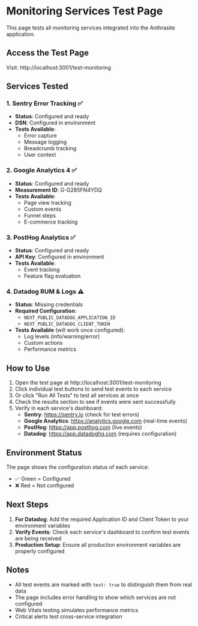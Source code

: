 # Monitoring Services Test Page

This page tests all monitoring services integrated into the Anthrasite application.

## Access the Test Page

Visit: http://localhost:3001/test-monitoring

## Services Tested

### 1. Sentry Error Tracking ✅

- **Status**: Configured and ready
- **DSN**: Configured in environment
- **Tests Available**:
  - Error capture
  - Message logging
  - Breadcrumb tracking
  - User context

### 2. Google Analytics 4 ✅

- **Status**: Configured and ready
- **Measurement ID**: G-G285FN4YDQ
- **Tests Available**:
  - Page view tracking
  - Custom events
  - Funnel steps
  - E-commerce tracking

### 3. PostHog Analytics ✅

- **Status**: Configured and ready
- **API Key**: Configured in environment
- **Tests Available**:
  - Event tracking
  - Feature flag evaluation

### 4. Datadog RUM & Logs ⚠️

- **Status**: Missing credentials
- **Required Configuration**:
  - `NEXT_PUBLIC_DATADOG_APPLICATION_ID`
  - `NEXT_PUBLIC_DATADOG_CLIENT_TOKEN`
- **Tests Available** (will work once configured):
  - Log levels (info/warning/error)
  - Custom actions
  - Performance metrics

## How to Use

1. Open the test page at http://localhost:3001/test-monitoring
2. Click individual test buttons to send test events to each service
3. Or click "Run All Tests" to test all services at once
4. Check the results section to see if events were sent successfully
5. Verify in each service's dashboard:
   - **Sentry**: https://sentry.io (check for test errors)
   - **Google Analytics**: https://analytics.google.com (real-time events)
   - **PostHog**: https://app.posthog.com (live events)
   - **Datadog**: https://app.datadoghq.com (requires configuration)

## Environment Status

The page shows the configuration status of each service:

- ✅ Green = Configured
- ❌ Red = Not configured

## Next Steps

1. **For Datadog**: Add the required Application ID and Client Token to your environment variables
2. **Verify Events**: Check each service's dashboard to confirm test events are being received
3. **Production Setup**: Ensure all production environment variables are properly configured

## Notes

- All test events are marked with `test: true` to distinguish them from real data
- The page includes error handling to show which services are not configured
- Web Vitals testing simulates performance metrics
- Critical alerts test cross-service integration
